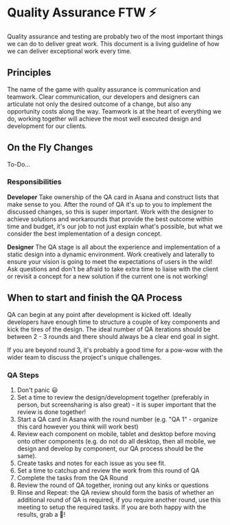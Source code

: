 # Quality Assurance FTW :zap:
Quality assurance and testing are probably two of the most important things we can do to deliver great work. This document is a living guideline of how we can deliver exceptional work every time.

## Principles
The name of the game with quality assurance is communication and teamwork. Clear communication, our developers and designers can articulate not only the desired outcome of a change, but also any opportunity costs along the way. Teamwork is at the heart of everything we do, working together will achieve the most well executed design and development for our clients.

## On the Fly Changes
To-Do...

### Responsibilities
**Developer**
Take ownership of the QA card in Asana and construct lists that make sense to you. After the round of QA it's up to you to implement the discussed changes, so this is super important. Work with the designer to achieve solutions and workarounds that provide the best outcome within time and budget, it's our job to not just explain what's possible, but what we consider the best implementation of a design concept.

**Designer**
The QA stage is all about the experience and implementation of a static design into a dynamic environment. Work creatively and laterally to ensure your vision is going to meet the expectations of users in the wild! Ask questions and don't be afraid to take extra time to liaise with the client or revisit a concept for a new solution if the current one is not working!

## When to start and finish the QA Process
QA can begin at any point after development is kicked off. Ideally developers have enough time to structure a couple of key components and kick the tires of the design. The ideal number of QA iterations should be between 2 - 3 rounds and there should always be a clear end goal in sight. 

If you are beyond round 3, it's probably a good time for a pow-wow with the wider team to discuss the project's unique challenges.

### QA Steps

1. Don't panic :smiley:
2. Set a time to review the design/development together (preferably in person, but screensharing is also great) - it is super important that the review is done together!
3. Start a QA card in Asana with the round number (e.g. "QA 1" - organize this card however you think will work best)
4. Review each component on mobile, tablet and desktop before moving onto other components (e.g. do not do all desktop, then all mobile, we design and develop by component, our QA process should be the same).
5. Create tasks and notes for each issue as you see fit.
6. Set a time to catchup and review the work from this round of QA
7. Complete the tasks from the QA Round
8. Review the round of QA together, ironing out any kinks or questions
7. Rinse and Repeat: the QA review should form the basis of whether an additional round of QA is required, if you require another round, use this meeting to setup the required tasks. If you are both happy with the results, grab a :beers:!
